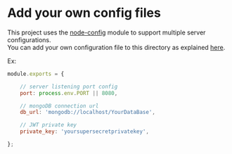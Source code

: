 # Add your own config files

This project uses the [node-config](https://github.com/lorenwest/node-config) module to support multiple server configurations.  
You can add your own configuration file to this directory as explained [here](https://github.com/lorenwest/node-config/wiki/Configuration-Files).  

Ex:

```js
module.exports = {

	// server listening port config
	port: process.env.PORT || 8080,

	// mongoDB connection url
	db_url: 'mongodb://localhost/YourDataBase',

	// JWT private key
	private_key: 'yoursupersecretprivatekey',

};
```
